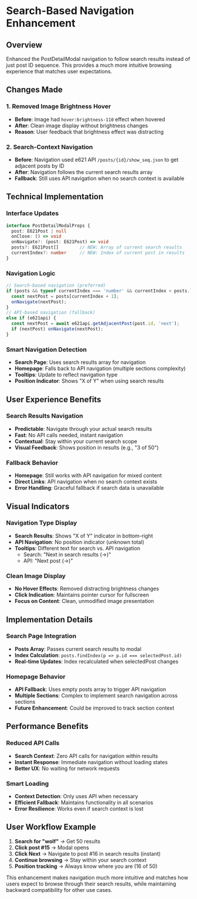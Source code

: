# Search-Based Navigation Enhancement

## Overview
Enhanced the PostDetailModal navigation to follow search results instead of just post ID sequence. This provides a much more intuitive browsing experience that matches user expectations.

## Changes Made

### 1. Removed Image Brightness Hover
- **Before**: Image had `hover:brightness-110` effect when hovered
- **After**: Clean image display without brightness changes
- **Reason**: User feedback that brightness effect was distracting

### 2. Search-Context Navigation
- **Before**: Navigation used e621 API `/posts/{id}/show_seq.json` to get adjacent posts by ID
- **After**: Navigation follows the current search results array
- **Fallback**: Still uses API navigation when no search context is available

## Technical Implementation

### Interface Updates
```typescript
interface PostDetailModalProps {
  post: E621Post | null
  onClose: () => void
  onNavigate?: (post: E621Post) => void
  posts?: E621Post[]        // NEW: Array of current search results
  currentIndex?: number     // NEW: Index of current post in results
}
```

### Navigation Logic
```typescript
// Search-based navigation (preferred)
if (posts && typeof currentIndex === 'number' && currentIndex < posts.length - 1) {
  const nextPost = posts[currentIndex + 1];
  onNavigate(nextPost);
}
// API-based navigation (fallback)
else if (e621api) {
  const nextPost = await e621api.getAdjacentPost(post.id, 'next');
  if (nextPost) onNavigate(nextPost);
}
```

### Smart Navigation Detection
- **Search Page**: Uses search results array for navigation
- **Homepage**: Falls back to API navigation (multiple sections complexity)
- **Tooltips**: Update to reflect navigation type
- **Position Indicator**: Shows "X of Y" when using search results

## User Experience Benefits

### Search Results Navigation
- **Predictable**: Navigate through your actual search results
- **Fast**: No API calls needed, instant navigation
- **Contextual**: Stay within your current search scope
- **Visual Feedback**: Shows position in results (e.g., "3 of 50")

### Fallback Behavior
- **Homepage**: Still works with API navigation for mixed content
- **Direct Links**: API navigation when no search context exists
- **Error Handling**: Graceful fallback if search data is unavailable

## Visual Indicators

### Navigation Type Display
- **Search Results**: Shows "X of Y" indicator in bottom-right
- **API Navigation**: No position indicator (unknown total)
- **Tooltips**: Different text for search vs. API navigation
  - Search: "Next in search results (→)"
  - API: "Next post (→)"

### Clean Image Display
- **No Hover Effects**: Removed distracting brightness changes
- **Click Indication**: Maintains pointer cursor for fullscreen
- **Focus on Content**: Clean, unmodified image presentation

## Implementation Details

### Search Page Integration
- **Posts Array**: Passes current search results to modal
- **Index Calculation**: `posts.findIndex(p => p.id === selectedPost.id)`
- **Real-time Updates**: Index recalculated when selectedPost changes

### Homepage Behavior
- **API Fallback**: Uses empty posts array to trigger API navigation
- **Multiple Sections**: Complex to implement search navigation across sections
- **Future Enhancement**: Could be improved to track section context

## Performance Benefits

### Reduced API Calls
- **Search Context**: Zero API calls for navigation within results
- **Instant Response**: Immediate navigation without loading states
- **Better UX**: No waiting for network requests

### Smart Loading
- **Context Detection**: Only uses API when necessary
- **Efficient Fallback**: Maintains functionality in all scenarios
- **Error Resilience**: Works even if search context is lost

## User Workflow Example

1. **Search for "wolf"** → Get 50 results
2. **Click post #15** → Modal opens
3. **Click Next** → Navigate to post #16 in search results (instant)
4. **Continue browsing** → Stay within your search context
5. **Position tracking** → Always know where you are (16 of 50)

This enhancement makes navigation much more intuitive and matches how users expect to browse through their search results, while maintaining backward compatibility for other use cases.